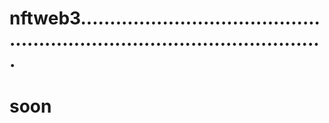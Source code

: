 # nftweb3...............................................................................................
# soon
